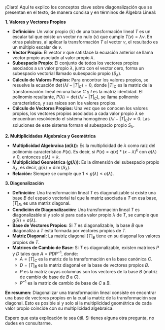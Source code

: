 ¡Claro! Aquí te explico los conceptos clave sobre diagonalización que se presentan en el texto, de manera concisa y en términos de Álgebra Lineal:

**1. Valores y Vectores Propios**

*   **Definición:** Un valor propio ($λ$) de una transformación lineal $T$ es un escalar tal que existe un vector no nulo ($v$) que cumple $T(v) = λv$. En otras palabras, al aplicar la transformación $T$ al vector $v$, el resultado es un múltiplo escalar de $v$.
*   **Vector Propio:** El vector $v$ que satisface la ecuación anterior se llama vector propio asociado al valor propio $λ$.
*   **Subespacio Propio:** El conjunto de todos los vectores propios asociados a un valor propio $λ$, junto con el vector cero, forma un subespacio vectorial llamado subespacio propio ($S_λ$).
*   **Cálculo de Valores Propios:** Para encontrar los valores propios, se resuelve la ecuación $\det(λI - |T|_C) = 0$, donde $|T|_C$ es la matriz de la transformación lineal en una base $C$ y $I$ es la matriz identidad. El polinomio resultante, $P(λ) = \det(λI - |T|_C)$, se llama polinomio característico, y sus raíces son los valores propios.
*   **Cálculo de Vectores Propios:** Una vez que se conocen los valores propios, los vectores propios asociados a cada valor propio $λ$ se encuentran resolviendo el sistema homogéneo $(λI - |T|_C)v = 0$. Las soluciones de este sistema forman el subespacio propio $S_λ$.

**2. Multiplicidades Algebraica y Geométrica**

*   **Multiplicidad Algebraica ($a(λ)$):** Es la multiplicidad de $λ$ como raíz del polinomio característico $P(x)$. Es decir, si $P(x) = q(x) * (x - λ)^k$ con $q(λ) \neq 0$, entonces $a(λ) = k$.
*   **Multiplicidad Geométrica ($g(λ)$):** Es la dimensión del subespacio propio $S_λ$, es decir, $g(λ) = \dim(S_λ)$.
*   **Relación:** Siempre se cumple que $1 \leq g(λ) \leq a(λ)$.

**3. Diagonalización**

*   **Definición:** Una transformación lineal $T$ es diagonalizable si existe una base $B$ del espacio vectorial tal que la matriz asociada a $T$ en esa base, $[T]_B$, es una matriz diagonal.
*   **Condición de Diagonalización:** Una transformación lineal $T$ es diagonalizable si y solo si para cada valor propio $λ$ de $T$, se cumple que $g(λ) = a(λ)$.
*   **Base de Vectores Propios:** Si $T$ es diagonalizable, la base $B$ que diagonaliza a $T$ está formada por vectores propios de $T$.
*   **Matriz Diagonal:** La matriz diagonal $[T]_B$ tiene en su diagonal los valores propios de $T$.
*   **Matrices de Cambio de Base:** Si $T$ es diagonalizable, existen matrices $P$ y $D$ tales que $A = PDP^{-1}$, donde:
    *   $A = [T]_C$ es la matriz de la transformación en la base canónica $C$.
    *   $D = [T]_B$ es la matriz diagonal en la base de vectores propios $B$.
    *   $P$ es la matriz cuyas columnas son los vectores de la base $B$ (matriz de cambio de base de $B$ a $C$).
    *   $P^{-1}$ es la matriz de cambio de base de $C$ a $B$.

**En resumen:** Diagonalizar una transformación lineal consiste en encontrar una base de vectores propios en la cual la matriz de la transformación sea diagonal. Esto es posible si y solo si la multiplicidad geométrica de cada valor propio coincide con su multiplicidad algebraica.

Espero que esta explicación te sea útil. Si tienes alguna otra pregunta, no dudes en consultarme.